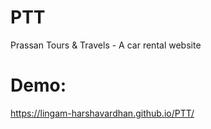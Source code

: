 # PTT
Prassan Tours &amp; Travels - A car rental website
# Demo: 
https://lingam-harshavardhan.github.io/PTT/

